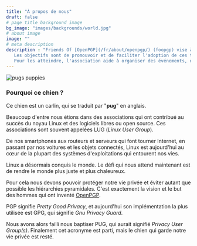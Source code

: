 ```yaml
---
title: "À propos de nous"
draft: false
# page title background image
bg_image: "images/backgrounds/world.jpg"
# about image
image: ""
# meta description
description : "Friends Of [OpenPGP](/fr/about/openpgp/) (foopgp) vise à rassembler tous ceux qui utilisent ou développent des solutions basées sur les normes [OpenPGP](/fr/about/openpgp/).
   Les objectifs sont de promouvoir et de faciliter l'adoption de ces technologies et de soutenir leur croissance.
   Pour les atteindre, l'association aide à organiser des événements, des ateliers et des formations. Elle peut également héberger et promouvoir le développement collaboratif de projets logiciels liés à [OpenPGP](/fr/about/openpgp/)."
---
```


![pugs puppies](/images/about/about-us.jpg)

### Pourquoi ce chien ?

Ce chien est un carlin, qui se traduit par "**pug**" en anglais.

Beaucoup d'entre nous étions dans des associations qui ont contribué au succès du noyau Linux et des logiciels libres ou open source. Ces associations sont souvent appelées LUG (*Linux User Group*).

De nos smartphones aux routeurs et serveurs qui font tourner Internet, en passant par nos voitures et les objets connectés, Linux est aujourd'hui au cœur de la plupart des systèmes d'exploitations qui entourent nos vies.

Linux a désormais conquis le monde. Le défi qui nous attend maintenant est de rendre le monde plus juste et plus chaleureux.

Pour cela nous devons pouvoir protéger notre vie privée et éviter autant que possible les hiérarchies pyramidales. C'est exactement la vision et le but des hommes qui ont inventé [OpenPGP](/fr/about/openpgp/).

PGP signifie *Pretty Good Privacy*, et aujourd'hui son implémentation la plus utilisée est GPG, qui signifie *Gnu Privacy Guard*.

Nous avons alors failli nous baptiser PUG, qui aurait signifié *Privacy User Group(s)*. Finalement cet acronyme est parti, mais le chien qui garde notre vie privée est resté.

